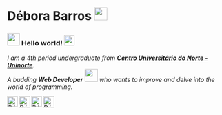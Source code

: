 # Débora Barros&nbsp;<img src="https://github.com/TheDudeThatCode/TheDudeThatCode/blob/master/Assets/Mario_Hello_Big.gif" width="30px">

### <img src="https://github.com/TheDudeThatCode/TheDudeThatCode/blob/master/Assets/Hi.gif" width="29px"> Hello world!&nbsp;<img src="https://github.com/TheDudeThatCode/TheDudeThatCode/blob/master/Assets/Earth.gif" width="24px">

<p>
  <em>
    I am a 4th period undergraduate from <a href="https://www.uninorte.com.br/"> <b>Centro Universitário do Norte - Uninorte</b></a>. <br>
    A budding <b>Web Developer</b> <img src="https://github.com/TheDudeThatCode/TheDudeThatCode/blob/master/Assets/Developer.gif" width="30px">
    who wants to improve and delve into the world of programming.
  </em>  
</p>

  <a href="https://in.linkedin.com/in/debora-lbarros">
    <img align="left" alt="Débora Barros | Linkedin" width="24px" src="https://github.com/TheDudeThatCode/TheDudeThatCode/blob/master/Assets/Linkedin.svg" />
  </a>
  <a href="https://twitter.com/_debora_lb">
    <img align="left" alt="Débora Barros | Twitter" width="26px" src="https://github.com/TheDudeThatCode/TheDudeThatCode/blob/master/Assets/Twitter.svg" />
  </a>
  <a href="https://www.instagram.com/_debora_barros">
    <img align="left" alt="Débora Barros | Instagram" width="24px" src="https://github.com/TheDudeThatCode/TheDudeThatCode/blob/master/Assets/Instagram.svg" />
  </a>
  <a href="mailto:debora12barros@gmail.com">
    <img align="left" alt="Débora Barros | Gmail" width="26px" src="https://github.com/TheDudeThatCode/TheDudeThatCode/blob/master/Assets/Gmail.svg" />
  </a>
